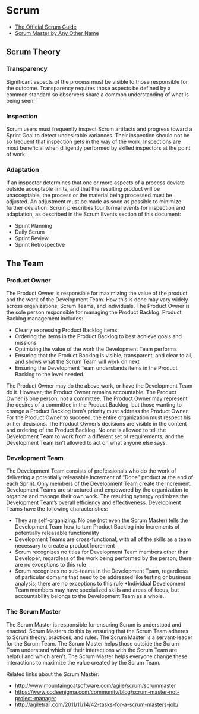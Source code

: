 # Scrum

* [The Official Scrum Guide](http://www.scrumguides.org/docs/scrumguide/v1/scrum-guide-us.pdf)
* [Scrum Master by Any Other Name](https://www.scrumalliance.org/community/articles/2012/august/a-scrum-master-is-not-a-project-manager-by-another)

## Scrum Theory

### Transparency
Significant aspects of the process must be visible to those responsible for the outcome. Transparency requires those aspects be defined by a common standard so observers share a common understanding of what is being seen.

### Inspection
Scrum users must frequently inspect Scrum artifacts and progress toward a Sprint Goal to detect undesirable variances. Their inspection should not be so frequent that inspection gets in the way of the work. Inspections are most beneficial when diligently performed by skilled inspectors at the point of work.

### Adaptation
If an inspector determines that one or more aspects of a process deviate outside acceptable limits, and that the resulting product will be unacceptable, the process or the material being processed must be adjusted. An adjustment must be made as soon as possible to minimize further deviation. Scrum prescribes four formal events for inspection and adaptation, as described in the Scrum Events section of this document:

* Sprint Planning
* Daily Scrum
* Sprint Review
* Sprint Retrospective

## The Team

### Product Owner

The Product Owner is responsible for maximizing the value of the product and the work of the Development Team. How this is done may vary widely across organizations, Scrum Teams, and individuals. The Product Owner is the sole person responsible for managing the Product Backlog. Product Backlog management includes:

* Clearly expressing Product Backlog items
* Ordering the items in the Product Backlog to best achieve goals and missions
* Optimizing the value of the work the Development Team performs
* Ensuring that the Product Backlog is visible, transparent, and clear to all, and shows what the Scrum Team will work on next
* Ensuring the Development Team understands items in the Product Backlog to the level needed.

The Product Owner may do the above work, or have the Development Team do it. However, the Product Owner remains accountable. The Product Owner is one person, not a committee. The Product Owner may represent the desires of a committee in the Product Backlog, but those wanting to change a Product Backlog item’s priority must address the Product Owner. For the Product Owner to succeed, the entire organization must respect his or her decisions. The Product Owner’s decisions are visible in the content and ordering of the Product Backlog. No one is allowed to tell the Development Team to work from a different set of requirements, and the Development Team isn’t allowed to act on what anyone else says.

 
### Development Team

The Development Team consists of professionals who do the work of delivering a potentially releasable Increment of “Done” product at the end of each Sprint. Only members of the Development Team create the Increment. Development Teams are structured and empowered by the organization to organize and manage their own work. The resulting synergy optimizes the Development Team’s overall efficiency and effectiveness. Development Teams have the following characteristics:

* They are self-organizing. No one (not even the Scrum Master) tells the Development Team how to turn Product Backlog into Increments of potentially releasable functionality
* Development Teams are cross-functional, with all of the skills as a team necessary to create a product Increment
* Scrum recognizes no titles for Development Team members other than Developer, regardless of the work being performed by the person; there are no exceptions to this rule
* Scrum recognizes no sub-teams in the Development Team, regardless of particular domains that need to be addressed like testing or business analysis; there are no exceptions to this rule
*Individual Development Team members may have specialized skills and areas of focus, but accountability belongs to the Development Team as a whole.

### The Scrum Master

The Scrum Master is responsible for ensuring Scrum is understood and enacted. Scrum Masters do this by ensuring that the Scrum Team adheres to Scrum theory, practices, and rules. The Scrum Master is a servant-leader for the Scrum Team. The Scrum Master helps those outside the Scrum Team understand which of their interactions with the Scrum Team are helpful and which aren’t. The Scrum Master helps everyone change these interactions to maximize the value created by the Scrum Team.

Related links about the Scrum Master:

* http://www.mountaingoatsoftware.com/agile/scrum/scrummaster
* https://www.codeenigma.com/community/blog/scrum-master-not-project-manager
* http://agiletrail.com/2011/11/14/42-tasks-for-a-scrum-masters-job/
